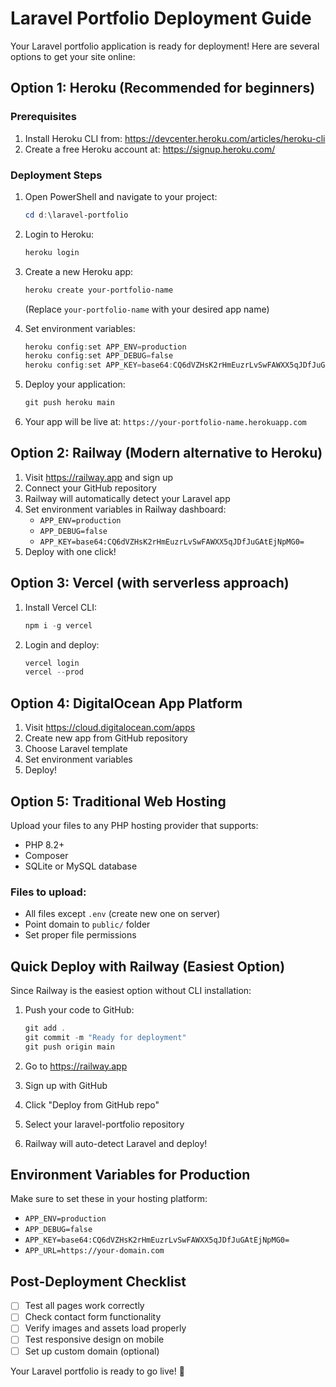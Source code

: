 # Laravel Portfolio Deployment Guide

Your Laravel portfolio application is ready for deployment! Here are several options to get your site online:

## Option 1: Heroku (Recommended for beginners)

### Prerequisites
1. Install Heroku CLI from: https://devcenter.heroku.com/articles/heroku-cli
2. Create a free Heroku account at: https://signup.heroku.com/

### Deployment Steps
1. Open PowerShell and navigate to your project:
   ```powershell
   cd d:\laravel-portfolio
   ```

2. Login to Heroku:
   ```powershell
   heroku login
   ```

3. Create a new Heroku app:
   ```powershell
   heroku create your-portfolio-name
   ```
   (Replace `your-portfolio-name` with your desired app name)

4. Set environment variables:
   ```powershell
   heroku config:set APP_ENV=production
   heroku config:set APP_DEBUG=false
   heroku config:set APP_KEY=base64:CQ6dVZHsK2rHmEuzrLvSwFAWXX5qJDfJuGAtEjNpMG0=
   ```

5. Deploy your application:
   ```powershell
   git push heroku main
   ```

6. Your app will be live at: `https://your-portfolio-name.herokuapp.com`

## Option 2: Railway (Modern alternative to Heroku)

1. Visit https://railway.app and sign up
2. Connect your GitHub repository
3. Railway will automatically detect your Laravel app
4. Set environment variables in Railway dashboard:
   - `APP_ENV=production`
   - `APP_DEBUG=false`
   - `APP_KEY=base64:CQ6dVZHsK2rHmEuzrLvSwFAWXX5qJDfJuGAtEjNpMG0=`
5. Deploy with one click!

## Option 3: Vercel (with serverless approach)

1. Install Vercel CLI:
   ```powershell
   npm i -g vercel
   ```
2. Login and deploy:
   ```powershell
   vercel login
   vercel --prod
   ```

## Option 4: DigitalOcean App Platform

1. Visit https://cloud.digitalocean.com/apps
2. Create new app from GitHub repository
3. Choose Laravel template
4. Set environment variables
5. Deploy!

## Option 5: Traditional Web Hosting

Upload your files to any PHP hosting provider that supports:
- PHP 8.2+
- Composer
- SQLite or MySQL database

### Files to upload:
- All files except `.env` (create new one on server)
- Point domain to `public/` folder
- Set proper file permissions

## Quick Deploy with Railway (Easiest Option)

Since Railway is the easiest option without CLI installation:

1. Push your code to GitHub:
   ```powershell
   git add .
   git commit -m "Ready for deployment"
   git push origin main
   ```

2. Go to https://railway.app
3. Sign up with GitHub
4. Click "Deploy from GitHub repo"
5. Select your laravel-portfolio repository
6. Railway will auto-detect Laravel and deploy!

## Environment Variables for Production

Make sure to set these in your hosting platform:
- `APP_ENV=production`
- `APP_DEBUG=false`
- `APP_KEY=base64:CQ6dVZHsK2rHmEuzrLvSwFAWXX5qJDfJuGAtEjNpMG0=`
- `APP_URL=https://your-domain.com`

## Post-Deployment Checklist

- [ ] Test all pages work correctly
- [ ] Check contact form functionality
- [ ] Verify images and assets load properly
- [ ] Test responsive design on mobile
- [ ] Set up custom domain (optional)

Your Laravel portfolio is ready to go live! 🚀
